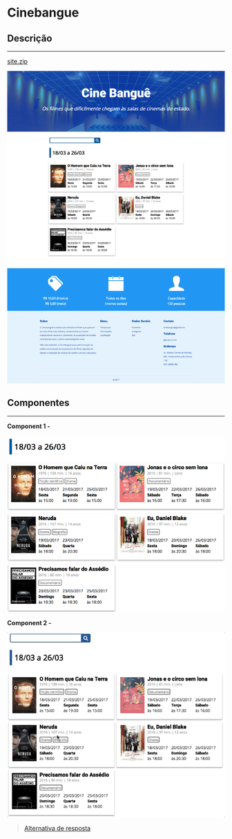 # Cinebangue

## Descrição
---

[site.zip](site.zip)

![](assets/layout.png)

## Componentes
---

**Component 1 -** 

![](assets/filmes.png)

**Component 2 -** 

![](assets/filmes-filtro.gif)

> [Alternativa de resposta](sites-response/)
